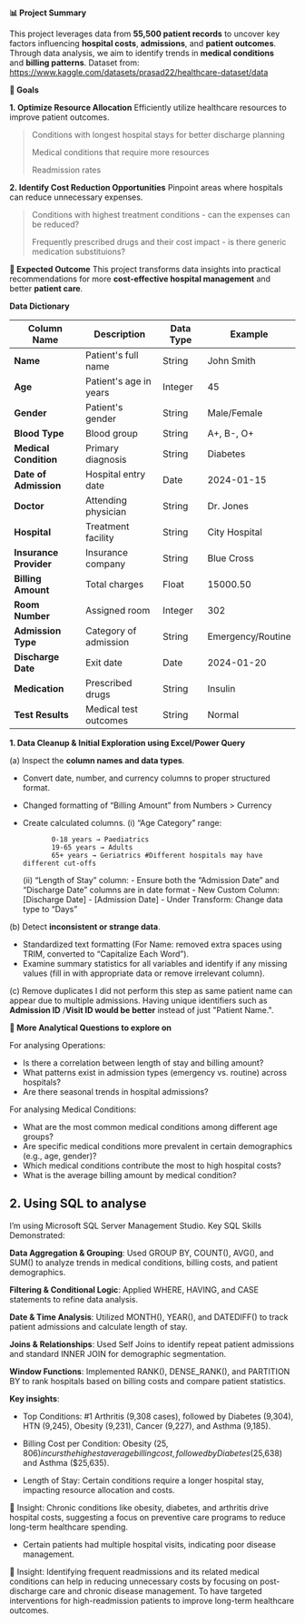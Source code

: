 **📊 Project Summary**

This project leverages data from **55,500 patient records** to uncover key factors influencing **hospital costs**, **admissions**, and **patient outcomes**. Through data analysis, we aim to identify trends in **medical conditions** and **billing patterns**.
Dataset from: https://www.kaggle.com/datasets/prasad22/healthcare-dataset/data

**🎯 Goals**

**1. Optimize Resource Allocation**
Efficiently utilize healthcare resources to improve patient outcomes.
> Conditions with longest hospital stays for better discharge planning
> 
> Medical conditions that require more resources
> 
> Readmission rates

**2. Identify Cost Reduction Opportunities**
Pinpoint areas where hospitals can reduce unnecessary expenses.
> Conditions with highest treatment conditions - can the expenses can be reduced?
> 
> Frequently prescribed drugs and their cost impact - is there generic medication substituions?



**📌 Expected Outcome**
This project transforms data insights into practical recommendations for more **cost-effective hospital management** and better **patient care**.



**Data Dictionary**

| Column Name | Description | Data Type | Example |
| --- | --- | --- | --- |
| **Name** | Patient's full name | String | John Smith |
| **Age** | Patient's age in years | Integer | 45 |
| **Gender** | Patient's gender | String | Male/Female |
| **Blood Type** | Blood group | String | A+, B-, O+ |
| **Medical Condition** | Primary diagnosis | String | Diabetes |
| **Date of Admission** | Hospital entry date | Date | 2024-01-15 |
| **Doctor** | Attending physician | String | Dr. Jones |
| **Hospital** | Treatment facility | String | City Hospital |
| **Insurance Provider** | Insurance company | String | Blue Cross |
| **Billing Amount** | Total charges | Float | 15000.50 |
| **Room Number** | Assigned room | Integer | 302 |
| **Admission Type** | Category of admission | String | Emergency/Routine |
| **Discharge Date** | Exit date | Date | 2024-01-20 |
| **Medication** | Prescribed drugs | String | Insulin |
| **Test Results** | Medical test outcomes | String | Normal |


**1. Data Cleanup & Initial Exploration using Excel/Power Query**

(a) Inspect the **column names and data types**.
- Convert date, number, and currency columns to proper structured format.
- Changed formatting of “Billing Amount” from Numbers > Currency
- Create calculated columns.
  (i) “Age Category” range:
            
            
             0-18 years → Paediatrics
             19-65 years → Adults
             65+ years → Geriatrics #Different hospitals may have different cut-offs
            
            
  (ii) “Length of Stay” column:
            - Ensure both the “Admission Date” and “Discharge Date” columns are in date format
            - New Custom Column: [Discharge Date] - [Admission Date]
            - Under Transform: Change data type to “Days”

        
(b) Detect **inconsistent or strange data**.
- Standardized text formatting (For Name: removed extra spaces using TRIM, converted to “Capitalize Each Word”).
- Examine summary statistics for all variables and identify if any missing values (fill in with appropriate data or remove irrelevant column).
    
    
(c) Remove duplicates
I did not perform this step as same patient name can appear due to multiple admissions.
Having unique identifiers such as **Admission ID** /**Visit ID would be better** instead of just "Patient Name.". 
        
        


**📌 More Analytical Questions to explore on**

For analysing Operations:
- Is there a correlation between length of stay and billing amount?
- What patterns exist in admission types (emergency vs. routine) across hospitals?
- Are there seasonal trends in hospital admissions?

For analysing Medical Conditions:
- What are the most common medical conditions among different age groups?
- Are specific medical conditions more prevalent in certain demographics (e.g., age, gender)?
- Which medical conditions contribute the most to high hospital costs?
- What is the average billing amount by medical condition?




## 2. Using SQL to analyse
I’m using Microsoft SQL Server Management Studio. Key SQL Skills Demonstrated:

**Data Aggregation & Grouping**: Used GROUP BY, COUNT(), AVG(), and SUM() to analyze trends in medical conditions, billing costs, and patient demographics.

**Filtering & Conditional Logic**: Applied WHERE, HAVING, and CASE statements to refine data analysis.

**Date & Time Analysis**: Utilized MONTH(), YEAR(), and DATEDIFF() to track patient admissions and calculate length of stay.

**Joins & Relationships**: Used Self Joins to identify repeat patient admissions and standard INNER JOIN for demographic segmentation.

**Window Functions**: Implemented RANK(), DENSE_RANK(), and PARTITION BY to rank hospitals based on billing costs and compare patient statistics.



**Key insights**:

- Top Conditions: #1 Arthritis (9,308 cases), followed by Diabetes (9,304), HTN (9,245), Obesity (9,231), Cancer (9,227), and Asthma (9,185).

- Billing Cost per Condition: Obesity ($25,806) incurs the highest average billing cost, followed by Diabetes ($25,638) and Asthma ($25,635).

- Length of Stay: Certain conditions require a longer hospital stay, impacting resource allocation and costs.

📌 Insight: Chronic conditions like obesity, diabetes, and arthritis drive hospital costs, suggesting a focus on preventive care programs to reduce long-term healthcare spending.

- Certain patients had multiple hospital visits, indicating poor disease management.

📌 Insight: Identifying frequent readmissions and its related medical conditions can help in reducing unnecessary costs by focusing on post-discharge care and chronic disease management. To have targeted interventions for high-readmission patients to improve long-term healthcare outcomes.
